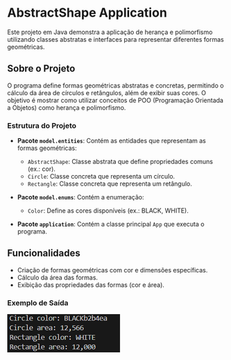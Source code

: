 # AbstractShape Application

Este projeto em Java demonstra a aplicação de herança e polimorfismo utilizando classes abstratas e interfaces para representar diferentes formas geométricas.

## Sobre o Projeto

O programa define formas geométricas abstratas e concretas, permitindo o cálculo da área de círculos e retângulos, além de exibir suas cores. O objetivo é mostrar como utilizar conceitos de POO (Programação Orientada a Objetos) como herança e polimorfismo.

### Estrutura do Projeto

- **Pacote `model.entities`**: Contém as entidades que representam as formas geométricas:
  - `AbstractShape`: Classe abstrata que define propriedades comuns (ex.: cor).
  - `Circle`: Classe concreta que representa um círculo.
  - `Rectangle`: Classe concreta que representa um retângulo.

- **Pacote `model.enums`**: Contém a enumeração:
  - `Color`: Define as cores disponíveis (ex.: BLACK, WHITE).

- **Pacote `application`**: Contém a classe principal `App` que executa o programa.

## Funcionalidades

- Criação de formas geométricas com cor e dimensões específicas.
- Cálculo da área das formas.
- Exibição das propriedades das formas (cor e área).

### Exemplo de Saída

![Demonstração](./src/assets/result.png)

